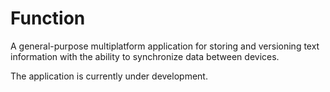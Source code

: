 # Function

A general-purpose multiplatform application for storing and versioning text
information with the ability to synchronize data between devices.

The application is currently under development.
